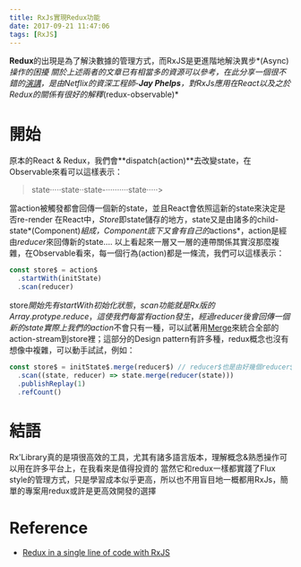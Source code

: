 ```yaml
---
title: RxJs實現Redux功能
date: 2017-09-21 11:47:06
tags: [RxJS]
---
```


**Redux**的出現是為了解決數據的管理方式，而RxJS是更進階地解決異步*(Async)*操作的困擾
關於上述兩者的文章已有相當多的資源可以參考，在此分享一個很不錯的[演講](https://www.youtube.com/watch?v=AslncyG8whg)，是由Netflix的資深工程師-***Jay Phelps***，對RxJs應用在React以及之於Redux的關係有很好的解釋*(redux-observable)*

# 開始

原本的React & Redux，我們會**dispatch(action)**去改變state，在Observable來看可以這樣表示：
> state·····state··state-··········state·····>

當action被觸發都會回傳一個新的state，並且React會依照這新的state來決定是否re-render
在React中，*Store*即state儲存的地方，state又是由諸多的child-state*(Component)*組成，Component底下又會有自己的*actions*，action是經由*reducer*來回傳新的state....
以上看起來一層又一層的連帶關係其實沒那麼複雜，在Observable看來，每一個行為(action)都是一條流，我們可以這樣表示：

```javascript
const store$ = action$
  .startWith(initState)
  .scan(reducer)
```

store$開始先有startWith初始化狀態，scan功能就是Rx版的Array.protype.reduce，這使我們每當有action發生，經過reducer後會回傳一個新的state
實際上我們的action$不會只有一種，可以試著用[Merge](http://reactivex.io/documentation/operators/merge.html)來統合全部的action-stream到store裡；這部分的Design pattern有許多種，redux概念也沒有想像中複雜，可以動手試試，例如：

```javascript
const store$ = initState$.merge(reducer$) // reducer$也是由好幾個reducer$合成
  .scan((state, reducer) => state.merge(reducer(state)))
  .publishReplay(1)
  .refCount()
```

# 結語

Rx'Library真的是項很高效的工具，尤其有諸多語言版本，理解概念&熟悉操作可以用在許多平台上，在我看來是值得投資的
當然它和redux一樣都實踐了Flux style的管理方式，只是學習成本似乎更高，所以也不用盲目地一概都用RxJs，簡單的專案用redux或許是更高效開發的選擇

# Reference

* [Redux in a single line of code with RxJS](http://rudiyardley.com/redux-single-line-of-code-rxjs/)